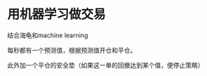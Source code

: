 # 用机器学习做交易







结合海龟和machine learning

每秒都有一个预测值，根据预测值开仓和平仓。

此外加一个平仓的安全垫（如果这一单的回撤达到某个值，便停止策略）









